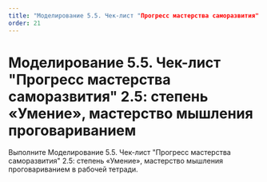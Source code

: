 ```yaml
---
title: "Моделирование 5.5. Чек-лист "Прогресс мастерства саморазвития" 2.5: степень «Умение», мастерство мышления проговариванием"
order: 21
---
```


# Моделирование 5.5. Чек-лист "Прогресс мастерства саморазвития" 2.5: степень «Умение», мастерство мышления проговариванием

Выполните Моделирование 5.5. Чек-лист "Прогресс мастерства саморазвития" 2.5: степень «Умение», мастерство мышления проговариванием в рабочей тетради.